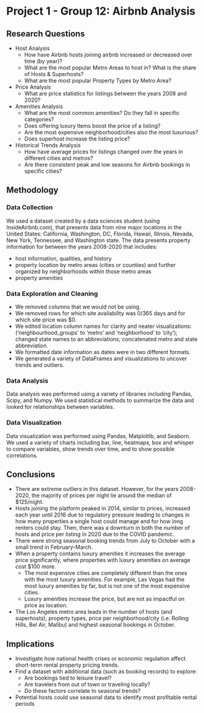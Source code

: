 # Project 1 - Group 12: Airbnb Analysis

## Research Questions
- Host Analysis
  - How have Airbnb hosts joining airbnb increased or decreased over time (by year)?
  - What are the most popular Metro Areas to host in? What is the share of Hosts & Superhosts?
  - What are the most popular Property Types by Metro Area?
- Price Analysis
  - What are price statistics for listings between the years 2008 and 2020?
- Amenities Analysis
  - What are the most common amenities? Do they fall in specific categories?
  - Does offering luxury items boost the price of a listing?
  - Are the most expensive neighborhood/cities also the most luxurious?
  - Does superhost increase the listing price?
- Historical Trends Analysis
  - How have average prices for listings changed over the years in different cities and metros?
  - Are there consistent peak and low seasons for Airbnb bookings in specific cities?
 
## Methodology
### Data Collection
We used a dataset created by a data sciences student (using InsideAirbnb.com), that presents data from nine major locations in the United States: California, Washington, DC, Florida, Hawaii, Illinois, Nevada, New York, Tennessee, and Washington state. The data presents property information for between the years 2008-2020 that includes:
- host information, qualities, and history
- property location by metro areas (cities or counties) and further organized by neighborhoods within those metro areas
- property amenities

### Data Exploration and Cleaning

- We removed columns that we would not be using.
- We removed rows for which site availability was 0/365 days and for which site price was $0.
- We edited location column names for clarity and neater visualizations: (‘neighbourhood_groups’ to ‘metro’ and ‘neighborhood’ to ‘city’); changed state names to an abbreviations; concatenated metro and state abbreviation.
- We formatted date information as dates were in two different formats.
- We generated a variety of DataFrames and visualizations to uncover trends and outliers.

### Data Analysis
Data analysis was performed using a variety of libraries including Pandas, Scipy, and Numpy. We used statistical methods to summarize the data and looked for relationships between variables.

### Data Visualization
Data visualization was performed using Pandas, Matplotlib, and Seaborn. We used a variety of charts including bar, line, heatmaps, box and whisper to compare variables, show trends over time, and to show possible correlations.

## Conclusions
- There are extreme outliers in this dataset. However, for the years 2008-2020, the majority of prices per night lie around the median of $125/night.
- Hosts joining the platform peaked in 2014, similar to prices, increased each year until 2016 due to regulatory pressure leading to changes in how many properties a single host could manage and for how long renters could stay. Then, there was a downturn in both the number of hosts and price per listing in 2020 due to the COVID pandemic.
- There were strong seasonal booking trends from July to October with a small trend in February-March.
- When a property contains luxury amenities it increases the average price significantly, where properties with luxury amenities on average cost $100 more.
  - The most expensive cities are completely different than the ones with the most luxury amenities. For example, Las Vegas had the most luxury amenities by far, but is not one of the most expensive cities.
  - Luxury amenities increase the price, but are not as impactful on price as location.
- The Los Angeles metro area leads in the number of hosts (and superhosts), property types, price per neighborhood/city (i.e. Rolling Hills, Bel Air, Malibu) and highest seasonal bookings in October.

## Implications
- Investigate how national health crises or economic regulation affect short-term rental property pricing trends.
- Find a dataset with additional data (such as booking records) to explore:
  - Are bookings tied to leisure travel?
  - Are travelers from out of town or traveling locally?
  - Do these factors correlate to seasonal trends?
- Potential hosts could use seasonal data to identify most profitable rental periods


